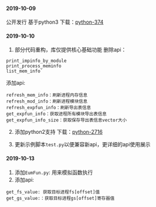 
#### 2019-10-09
公开发行 基于python3 下载：[python-374](https://www.python.org/downloads/release/python-374/)

#### 2019-10-10
1. 部分代码重构，库仅提供核心基础功能
删除api：
```
print_impinfo_by_module
print_process_meminfo
list_mem_info`
```
添加api:
```
refresh_mem_info：刷新进程内存信息
refresh_mod_info：刷新进程模块信息
refresh_expfun_info：刷新导出表信息
get_expfun_info：获取进程所有模块导出表信息
get_expfun_info_size：获取保存导出表信息vector大小
```


2. 添加python2支持 下载：[python-2716](https://www.python.org/downloads/release/python-2716/)

3. 更新示例脚本`test.py`以便兼容新api，更详细的api使用展示

#### 2019-10-13
1. 添加`EumFun.py`: 用来模拟函数执行
2. 添加api:
```
get_fs_value: 获取目标进程fs[offset]值
get_gs_value:：获取目标进程gs[offset]寄存器值
```
